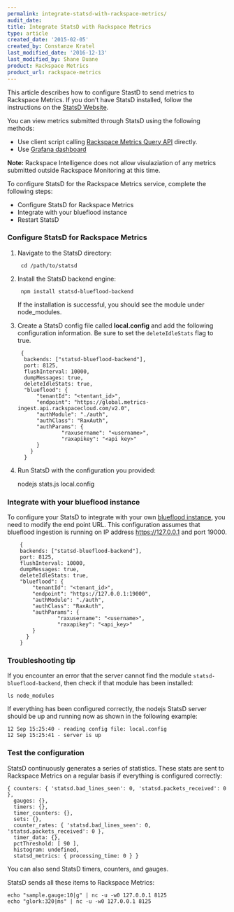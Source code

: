 ```yaml
---
permalink: integrate-statsd-with-rackspace-metrics/
audit_date:
title: Integrate StatsD with Rackspace Metrics
type: article
created_date: '2015-02-05'
created_by: Constanze Kratel
last_modified_date: '2016-12-13'
last_modified_by: Shane Duane
product: Rackspace Metrics
product_url: rackspace-metrics
---
```


This article describes how to configure StastD to send metrics to Rackspace Metrics. If you don't have StatsD installed, follow the instructions on the [StatsD Website](https://github.com/etsy/statsd/blob/master/README.md).

You can view metrics submitted through StatsD using the following methods:

- Use client script calling [Rackspace Metrics Query API](https://developer.rackspace.com/docs/metrics/v2/query-api-reference/) directly.
- Use [Grafana dashboard](/how-to/create-a-grafana-dashboard-for-rackspace-metrics/)

**Note:** Rackspace Intelligence does not allow visulaziation of any metrics submitted outside Rackspace Monitoring at this time.

To configure StatsD for the Rackspace Metrics service, complete the
following steps:

-   Configure StatsD for Rackspace Metrics
-   Integrate with your blueflood instance
-   Restart StatsD

### Configure StatsD for Rackspace Metrics

1. Navigate to the StatsD directory:

        cd /path/to/statsd

2. Install the StatsD backend engine:

        npm install statsd-blueflood-backend

      If the installation is successful, you should see the module under node_modules.

3. Create a StatsD config file called **local.config** and add the following configuration information. Be sure to set the `deleteIdleStats` flag to true.

        {
         backends: ["statsd-blueflood-backend"],
         port: 8125,
         flushInterval: 10000,
         dumpMessages: true,
         deleteIdleStats: true,
         "blueflood": {
             "tenantId": "<tentant_id>",
             "endpoint": "https://global.metrics-ingest.api.rackspacecloud.com/v2.0",
             "authModule": "./auth",
             "authClass": "RaxAuth",
             "authParams": {
                     "raxusername": "<username>",
                     "raxapikey": "<api key>"
             }
           }
         }

4. Run StatsD with the configuration you provided:

    nodejs stats.js local.config

### Integrate with your blueflood instance

To configure your StatsD to integrate with your own [blueflood instance](https://blueflood.io), you need to modify the end point URL.  This configuration assumes that blueflood ingestion is running on  IP address https://127.0.0.1 and port 19000.

        {
        backends: ["statsd-blueflood-backend"],
        port: 8125,
        flushInterval: 10000,
        dumpMessages: true,
        deleteIdleStats: true,
        "blueflood": {
            "tenantId": "<tenant_id>",
            "endpoint": "https://127.0.0.1:19000",
            "authModule": "./auth",
            "authClass": "RaxAuth",
            "authParams": {
                    "raxusername": "<username>",
                    "raxapikey": "<api_key>"
            }
          }
        }

### Troubleshooting tip

If you encounter an error that the server cannot find the
module `statsd-blueflood-backend`, then check if that module has been installed:

    ls node_modules

If everything has been configured correctly, the nodejs StatsD server should be up and running now as shown in the following example:

    12 Sep 15:25:40 - reading config file: local.config
    12 Sep 15:25:41 - server is up

### Test the configuration

 StatsD continuously generates a series of statistics. These stats are sent to Rackspace Metrics on a regular basis if everything is configured correctly:

    { counters: { 'statsd.bad_lines_seen': 0, 'statsd.packets_received': 0 },
      gauges: {},
      timers: {},
      timer_counters: {},
      sets: {},
      counter_rates: { 'statsd.bad_lines_seen': 0, 'statsd.packets_received': 0 },
      timer_data: {},
      pctThreshold: [ 90 ],
      histogram: undefined,
      statsd_metrics: { processing_time: 0 } }

You can also send StatsD timers, counters, and gauges.

StatsD sends all these items to Rackspace Metrics:

    echo "sample.gauge:10|g" | nc -u -w0 127.0.0.1 8125
    echo "glork:320|ms" | nc -u -w0 127.0.0.1 8125
